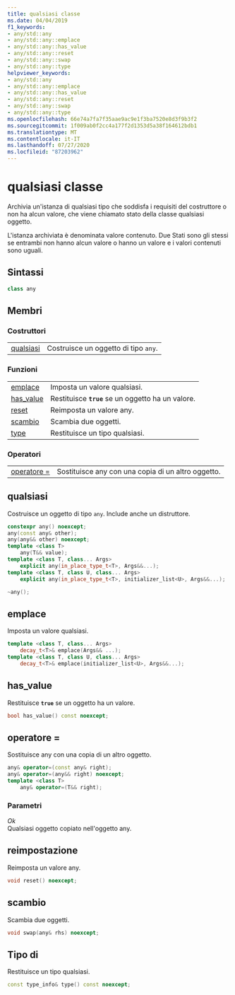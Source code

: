 ```yaml
---
title: qualsiasi classe
ms.date: 04/04/2019
f1_keywords:
- any/std::any
- any/std::any::emplace
- any/std::any::has_value
- any/std::any::reset
- any/std::any::swap
- any/std::any::type
helpviewer_keywords:
- any/std::any
- any/std::any::emplace
- any/std::any::has_value
- any/std::any::reset
- any/std::any::swap
- any/std::any::type
ms.openlocfilehash: 66e74a7fa7f35aae9ac9e1f3ba7520e8d3f9b3f2
ms.sourcegitcommit: 1f009ab0f2cc4a177f2d1353d5a38f164612bdb1
ms.translationtype: MT
ms.contentlocale: it-IT
ms.lasthandoff: 07/27/2020
ms.locfileid: "87203962"
---
```

# <a name="any-class"></a>qualsiasi classe

Archivia un'istanza di qualsiasi tipo che soddisfa i requisiti del costruttore o non ha alcun valore, che viene chiamato stato della classe qualsiasi oggetto.

L'istanza archiviata è denominata valore contenuto. Due Stati sono gli stessi se entrambi non hanno alcun valore o hanno un valore e i valori contenuti sono uguali.

## <a name="syntax"></a>Sintassi

```cpp
class any
```

## <a name="members"></a>Membri

### <a name="constructors"></a>Costruttori

|||
|-|-|
|[qualsiasi](#any)|Costruisce un oggetto di tipo `any`.|

### <a name="functions"></a>Funzioni

|||
|-|-|
|[emplace](#emplace)|Imposta un valore qualsiasi.|
|[has_value](#has_value)|Restituisce **`true`** se un oggetto ha un valore.|
|[reset](#reset)|Reimposta un valore any.|
|[scambio](#swap)|Scambia due oggetti.|
|[type](#type)|Restituisce un tipo qualsiasi.|

### <a name="operators"></a>Operatori

|||
|-|-|
|[operatore =](#op_eq)|Sostituisce any con una copia di un altro oggetto.|

## <a name="any"></a><a name="any"></a>qualsiasi

Costruisce un oggetto di tipo `any`. Include anche un distruttore.

```cpp
constexpr any() noexcept;
any(const any& other);
any(any&& other) noexcept;
template <class T>
    any(T&& value);
template <class T, class... Args>
    explicit any(in_place_type_t<T>, Args&&...);
template <class T, class U, class... Args>
    explicit any(in_place_type_t<T>, initializer_list<U>, Args&&...);

~any();
```

## <a name="emplace"></a><a name="emplace"></a>emplace

Imposta un valore qualsiasi.

```cpp
template <class T, class... Args>
    decay_t<T>& emplace(Args&& ...);
template <class T, class U, class... Args>
    decay_t<T>& emplace(initializer_list<U>, Args&&...);
```

## <a name="has_value"></a><a name="has_value"></a>has_value

Restituisce **`true`** se un oggetto ha un valore.

```cpp
bool has_value() const noexcept;
```

## <a name="operator"></a><a name="op_eq"></a>operatore =

Sostituisce any con una copia di un altro oggetto.

```cpp
any& operator=(const any& right);
any& operator=(any&& right) noexcept;
template <class T>
    any& operator=(T&& right);
```

### <a name="parameters"></a>Parametri

*Ok*\
Qualsiasi oggetto copiato nell'oggetto any.

## <a name="reset"></a><a name="reset"></a>reimpostazione

Reimposta un valore any.

```cpp
void reset() noexcept;
```

## <a name="swap"></a><a name="swap"></a>scambio

Scambia due oggetti.

```cpp
void swap(any& rhs) noexcept;
```

## <a name="type"></a>Tipo di<a name="type"></a>

Restituisce un tipo qualsiasi.

```cpp
const type_info& type() const noexcept;
```
